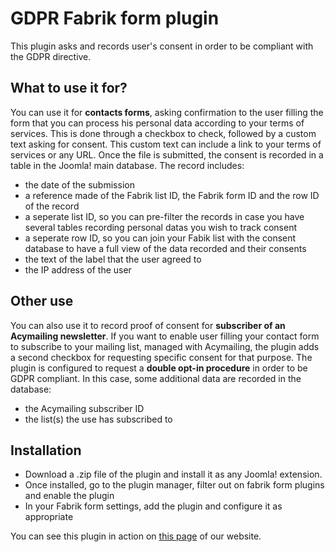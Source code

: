 # GDPR Fabrik form plugin

This plugin asks and records user's consent in order to be compliant with the GDPR directive.

## What to use it for?

You can use it for **contacts forms**, asking confirmation to the user filling the form that you can process his personal data according to your terms of services.
This is done through a checkbox to check, followed by a custom text asking for consent. This custom text can include a link to your terms of services or any URL.
Once the file is submitted, the consent is recorded in a table in the Joomla! main database. The record includes:
* the date of the submission
* a reference made of the Fabrik list ID, the Fabrik form ID and the row ID of the record
* a seperate list ID, so you can pre-filter the records in case you have several tables recording personal datas you wish to track consent
* a seperate row ID, so you can join your Fabik list with the consent database to have a full view of the data recorded and their consents
* the text of the label that the user agreed to
* the IP address of the user

## Other use

You can also use it to record proof of consent for **subscriber of an Acymailing newsletter**.
If you want to enable user filling your contact form to subscribe to your mailing list, managed with Acymailing, the plugin adds a second checkbox for requesting specific consent for that purpose.
The plugin is configured to request a **double opt-in procedure** in order to be GDPR compliant.
In this case, some additional data are recorded in the database:
* the Acymailing subscriber ID
* the list(s) the use has subscribed to

## Installation

* Download a .zip file of the plugin and install it as any Joomla! extension.
* Once installed, go to the plugin manager, filter out on fabrik form plugins and enable the plugin
* In your Fabrik form settings, add the plugin and configure it as appropriate

You can see this plugin in action on [this page](https://www.betterweb.fr/contact) of our website.
